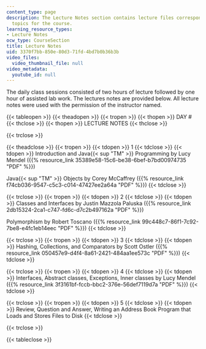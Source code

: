 ```yaml
---
content_type: page
description: The Lecture Notes section contains lecture files corresponding to the
  topics for the course.
learning_resource_types:
- Lecture Notes
ocw_type: CourseSection
title: Lecture Notes
uid: 3370f7bb-850e-80d3-71fd-4bd7b0b36b3b
video_files:
  video_thumbnail_file: null
video_metadata:
  youtube_id: null
---
```


The daily class sessions consisted of two hours of lecture followed by one hour of assisted lab work. The lectures notes are provided below. All lecture notes were used with the permission of the instructor named.

{{< tableopen >}}
{{< theadopen >}}
{{< tropen >}}
{{< thopen >}}
DAY #
{{< thclose >}}
{{< thopen >}}
LECTURE NOTES
{{< thclose >}}

{{< trclose >}}

{{< theadclose >}}
{{< tropen >}}
{{< tdopen >}}
1
{{< tdclose >}}
{{< tdopen >}}
Introduction and Java{{< sup "TM" >}} Programming by Lucy Mendel ({{% resource_link 35389e58-15c6-be38-6bef-b7bd00974735 "PDF" %}})  
  
Java{{< sup "TM" >}} Objects by Corey McCaffrey ({{% resource_link f74cb036-9547-c5c3-c014-47427ee2a64a "PDF" %}})
{{< tdclose >}}

{{< trclose >}}
{{< tropen >}}
{{< tdopen >}}
2
{{< tdclose >}}
{{< tdopen >}}
Classes and Interfaces by Justin Mazzola Paluska ({{% resource_link 2db15324-2ca1-c747-fd6c-d7c2b497162a "PDF" %}})  
  
Polymorphism by Robert Toscano ({{% resource_link 99c448c7-86f1-7c92-7be8-e4fc1eb14eec "PDF" %}})
{{< tdclose >}}

{{< trclose >}}
{{< tropen >}}
{{< tdopen >}}
3
{{< tdclose >}}
{{< tdopen >}}
Hashing, Collections, and Comparators by Scott Ostler ({{% resource_link 050457e9-d4f4-8a61-2421-484aa1ee573c "PDF" %}})
{{< tdclose >}}

{{< trclose >}}
{{< tropen >}}
{{< tdopen >}}
4
{{< tdclose >}}
{{< tdopen >}}
Interfaces, Abstract classes, Exceptions, Inner classes by Lucy Mendel ({{% resource_link 3f3161bf-fccb-bbc2-376e-56def7119d7a "PDF" %}})
{{< tdclose >}}

{{< trclose >}}
{{< tropen >}}
{{< tdopen >}}
5
{{< tdclose >}}
{{< tdopen >}}
Review, Question and Answer, Writing an Address Book Program that Loads and Stores Files to Disk
{{< tdclose >}}

{{< trclose >}}

{{< tableclose >}}